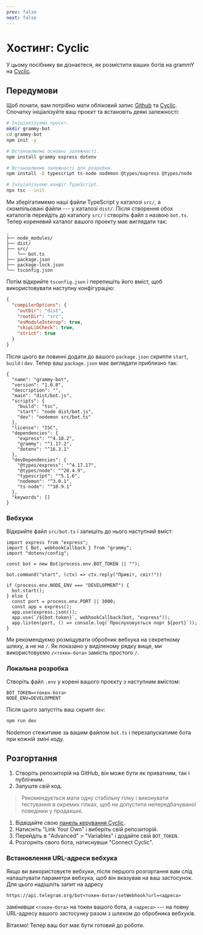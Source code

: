```yaml
---
prev: false
next: false
---
```


# Хостинг: Cyclic

У цьому посібнику ви дізнаєтеся, як розмістити ваших ботів на grammY на [Cyclic](https://cyclic.sh).

## Передумови

Щоб почати, вам потрібно мати обліковий запис [Github](https://github.com) та [Cyclic](https://cyclic.sh).
Спочатку ініціалізуйте ваш проєкт та встановіть деякі залежності:

```sh
# Ініціалізуємо проєкт.
mkdir grammy-bot
cd grammy-bot
npm init -y

# Встановлюємо основні залежності.
npm install grammy express dotenv

# Встановлюємо залежності для розробки.
npm install -D typescript ts-node nodemon @types/express @types/node

# Ініціалізуємо конфіг TypeScript.
npx tsc --init
```

Ми зберігатимемо наші файли TypeScript у каталозі `src/`, а скомпільовані файли --- у каталозі `dist/`.
Після створення обох каталогів перейдіть до каталогу `src/` і створіть файл з назвою `bot.ts`.
Тепер кореневий каталог вашого проекту має виглядати так:

```asciiart:no-line-numbers
.
├── node_modules/
├── dist/
├── src/
│   └── bot.ts
├── package.json
├── package-lock.json
└── tsconfig.json
```

Потім відкрийте `tsconfig.json` і перепишіть його вміст, щоб використовувати наступну конфігурацію:

```json
{
  "compilerOptions": {
    "outDir": "dist",
    "rootDir": "src",
    "esModuleInterop": true,
    "skipLibCheck": true,
    "strict": true
  }
}
```

Після цього ви повинні додати до вашого `package.json` скрипти `start`, `build` і `dev`.
Тепер ваш `package.json` має виглядати приблизно так:

```json{6}
{
  "name": "grammy-bot",
  "version": "1.0.0",
  "description": "",
  "main": "dist/bot.js",
  "scripts": {
    "build": "tsc",
    "start": "node dist/bot.js",
    "dev": "nodemon src/bot.ts"
  },
  "license": "ISC",
  "dependencies": {
    "express": "^4.18.2",
    "grammy": "^1.17.2",
    "dotenv": "^16.3.1"
  },
  "devDependencies": {
    "@types/express": "^4.17.17",
    "@types/node": "^20.4.9",
    "typescript": "^5.1.6",
    "nodemon": "^3.0.1",
    "ts-node": "^10.9.1"
  },
  "keywords": []
}
```

### Вебхуки

Відкрийте файл `src/bot.ts` і запишіть до нього наступний вміст:

```ts{10}
import express from "express";
import { Bot, webhookCallback } from "grammy";
import "dotenv/config";

const bot = new Bot(process.env.BOT_TOKEN || "");

bot.command("start", (ctx) => ctx.reply("Привіт, світ!"))

if (process.env.NODE_ENV === "DEVELOPMENT") {
  bot.start();
} else {
  const port = process.env.PORT || 3000;
  const app = express();
  app.use(express.json());
  app.use(`/${bot.token}`, webhookCallback(bot, "express"));
  app.listen(port, () => console.log(`Прослуховується порт ${port}`));
}
```

Ми рекомендуємо розміщувати обробник вебхука на секретному шляху, а не на `/`.
Як показано у виділеному рядку вище, ми використовуємо `/<токен-бота>` замість простого `/`.

### Локальна розробка

Створіть файл `.env` у корені вашого проєкту з наступним вмістом:

```
BOT_TOKEN=<токен-бота>
NODE_ENV=DEVELOPMENT
```

Після цього запустіть ваш скрипт `dev`:

```sh
npm run dev
```

Nodemon стежитиме за вашим файлом `bot.ts` і перезапускатиме бота при кожній зміні коду.

## Розгортання

1. Створіть репозиторій на GitHub, він може бути як приватним, так і публічним.
2. Запуште свій код.

> Рекомендується мати одну стабільну гілку і виконувати тестування в окремих гілках, щоб не допустити непередбачуваної поведінки у продакшні.

1. Відвідайте свою [панель керування Cyclic](https://app.cyclic.sh).
2. Натисніть "Link Your Own" і виберіть свій репозиторій.
3. Перейдіть в "Advanced" > "Variables" і додайте свій `BOT_TOKEN`.
4. Розгорніть свого бота, натиснувши "Connect Cyclic".

### Встановлення URL-адреси вебхука

Якщо ви використовуєте вебхуки, після першого розгортання вам слід налаштувати параметри вебхука, щоб він вказував на ваш застосунок.
Для цього надішліть запит на адресу

```text
https://api.telegram.org/bot<токен-бота>/setWebhook?url=<адреса>
```

замінивши `<токен-бота>` на токен вашого бота, а `<адреса>` --- на повну URL-адресу вашого застосунку разом з шляхом до обробника вебхуків.

Вітаємо!
Тепер ваш бот має бути готовий до роботи.
